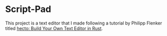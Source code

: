 # Script-Pad

This project is a text editor that I made following a tutorial by Philipp Flenker titled [hecto: Build Your Own Text Editor in Rust](https://flenker.blog/hecto/).
